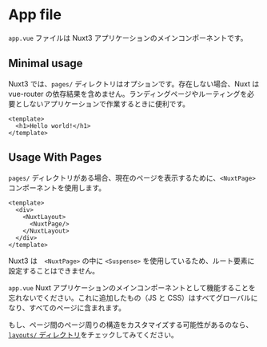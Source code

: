 # App file
`app.vue` ファイルは Nuxt3 アプリケーションのメインコンポーネントです。

## Minimal usage
Nuxt3 では、`pages/` ディレクトリはオプションです。存在しない場合、Nuxt は vue-router の依存結果を含めません。ランディングページやルーティングを必要としないアプリケーションで作業するときに便利です。
```Vue
<template>
  <h1>Hello world!</h1>
</template>
```

## Usage With Pages
`pages/` ディレクトリがある場合、現在のページを表示するために、`<NuxtPage>` コンポーネントを使用します。
```Vue
<template>
  <div>
    <NuxtLayout>
      <NuxtPage/>
    </NuxtLayout>
  </div>
</template>
```
Nuxt3 は　`<NuxtPage>` の中に `<Suspense>` を使用しているため、ルート要素に設定することはできません。

`app.vue` Nuxt アプリケーションのメインコンポーネントとして機能することを忘れないでください。これに追加したもの（JS と CSS）はすべてグローバルになり、すべてのページに含まれます。

もし、ページ間のページ周りの構造をカスタマイズする可能性があるのなら、[`layouts/` ディレクトリ](https://nuxt.com/docs/guide/directory-structure/layouts)をチェックしてみてください。